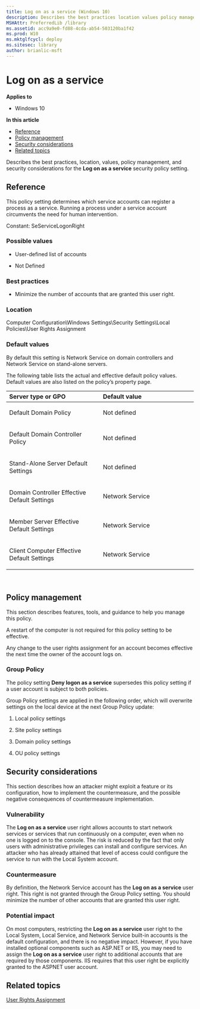 ```yaml
---
title: Log on as a service (Windows 10)
description: Describes the best practices location values policy management and security considerations for the Log on as a service security policy setting.
MSHAttr: PreferredLib /library
ms.assetid: acc9a9e0-fd88-4cda-ab54-503120ba1f42
ms.prod: W10
ms.mktglfcycl: deploy
ms.sitesec: library
author: brianlic-msft
---
```


# Log on as a service


**Applies to**

-   Windows 10

**In this article**

-   [Reference](#reference)
-   [Policy management](#policy-management)
-   [Security considerations](#security-considerations)
-   [Related topics](#related-topics)

Describes the best practices, location, values, policy management, and security considerations for the **Log on as a service** security policy setting.

## Reference


This policy setting determines which service accounts can register a process as a service. Running a process under a service account circumvents the need for human intervention.

Constant: SeServiceLogonRight

### Possible values

-   User-defined list of accounts

-   Not Defined

### Best practices

-   Minimize the number of accounts that are granted this user right.

### Location

Computer Configuration\\Windows Settings\\Security Settings\\Local Policies\\User Rights Assignment

### Default values

By default this setting is Network Service on domain controllers and Network Service on stand-alone servers.

The following table lists the actual and effective default policy values. Default values are also listed on the policy’s property page.

<table>
<colgroup>
<col width="50%" />
<col width="50%" />
</colgroup>
<thead>
<tr class="header">
<th align="left">Server type or GPO</th>
<th align="left">Default value</th>
</tr>
</thead>
<tbody>
<tr class="odd">
<td align="left"><p>Default Domain Policy</p></td>
<td align="left"><p>Not defined</p></td>
</tr>
<tr class="even">
<td align="left"><p>Default Domain Controller Policy</p></td>
<td align="left"><p>Not defined</p></td>
</tr>
<tr class="odd">
<td align="left"><p>Stand-Alone Server Default Settings</p></td>
<td align="left"><p>Not defined</p></td>
</tr>
<tr class="even">
<td align="left"><p>Domain Controller Effective Default Settings</p></td>
<td align="left"><p>Network Service</p></td>
</tr>
<tr class="odd">
<td align="left"><p>Member Server Effective Default Settings</p></td>
<td align="left"><p>Network Service</p></td>
</tr>
<tr class="even">
<td align="left"><p>Client Computer Effective Default Settings</p></td>
<td align="left"><p>Network Service</p></td>
</tr>
</tbody>
</table>

 

## Policy management


This section describes features, tools, and guidance to help you manage this policy.

A restart of the computer is not required for this policy setting to be effective.

Any change to the user rights assignment for an account becomes effective the next time the owner of the account logs on.

### Group Policy

The policy setting **Deny logon as a service** supersedes this policy setting if a user account is subject to both policies.

Group Policy settings are applied in the following order, which will overwrite settings on the local device at the next Group Policy update:

1.  Local policy settings

2.  Site policy settings

3.  Domain policy settings

4.  OU policy settings

## Security considerations


This section describes how an attacker might exploit a feature or its configuration, how to implement the countermeasure, and the possible negative consequences of countermeasure implementation.

### Vulnerability

The **Log on as a service** user right allows accounts to start network services or services that run continuously on a computer, even when no one is logged on to the console. The risk is reduced by the fact that only users with administrative privileges can install and configure services. An attacker who has already attained that level of access could configure the service to run with the Local System account.

### Countermeasure

By definition, the Network Service account has the **Log on as a service** user right. This right is not granted through the Group Policy setting. You should minimize the number of other accounts that are granted this user right.

### Potential impact

On most computers, restricting the **Log on as a service** user right to the Local System, Local Service, and Network Service built-in accounts is the default configuration, and there is no negative impact. However, if you have installed optional components such as ASP.NET or IIS, you may need to assign the **Log on as a service** user right to additional accounts that are required by those components. IIS requires that this user right be explicitly granted to the ASPNET user account.

## Related topics


[User Rights Assignment](user-rights-assignment.md)

 

 






